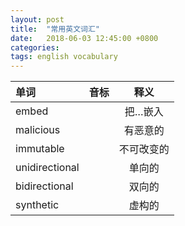 ```yaml
---
layout: post
title:  "常用英文词汇"
date:   2018-06-03 12:45:00 +0800
categories: 
tags: english vocabulary 
---
```


|      单词     |音标              |    释义            |
|:------------- |:-----------------|:-----------------:|
|embed          |                  | 把…嵌入 |
|malicious      |                  | 有恶意的 |
|immutable      |                  | 不可改变的 |
|unidirectional |                  | 单向的 |
|bidirectional  |                  | 双向的 |
|synthetic      |                  | 虚构的 |
